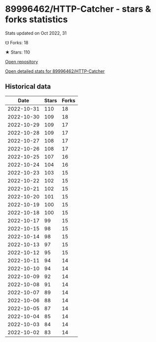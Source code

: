 # 89996462/HTTP-Catcher - stars & forks statistics

Stats updated on Oct 2022, 31

☋ Forks: 18

★ Stars: 110

[Open repository](https://github.com/89996462/HTTP-Catcher)

[Open detailed stats for 89996462/HTTP-Catcher](https://reviewgithub.com/rep/89996462/HTTP-Catcher)

## Historical data
| Date | Stars | Forks |
|------|-------|-------|
| 2022-10-31 | 110 | 18 | 
| 2022-10-30 | 109 | 18 | 
| 2022-10-29 | 109 | 17 | 
| 2022-10-28 | 109 | 17 | 
| 2022-10-27 | 108 | 17 | 
| 2022-10-26 | 108 | 17 | 
| 2022-10-25 | 107 | 16 | 
| 2022-10-24 | 104 | 16 | 
| 2022-10-23 | 103 | 15 | 
| 2022-10-22 | 102 | 15 | 
| 2022-10-21 | 102 | 15 | 
| 2022-10-20 | 101 | 15 | 
| 2022-10-19 | 100 | 15 | 
| 2022-10-18 | 100 | 15 | 
| 2022-10-17 | 99 | 15 | 
| 2022-10-15 | 98 | 15 | 
| 2022-10-14 | 98 | 15 | 
| 2022-10-13 | 97 | 15 | 
| 2022-10-12 | 95 | 15 | 
| 2022-10-11 | 94 | 14 | 
| 2022-10-10 | 94 | 14 | 
| 2022-10-09 | 92 | 14 | 
| 2022-10-08 | 91 | 14 | 
| 2022-10-07 | 89 | 14 | 
| 2022-10-06 | 88 | 14 | 
| 2022-10-05 | 87 | 14 | 
| 2022-10-04 | 85 | 14 | 
| 2022-10-03 | 84 | 14 | 
| 2022-10-02 | 83 | 14 | 

